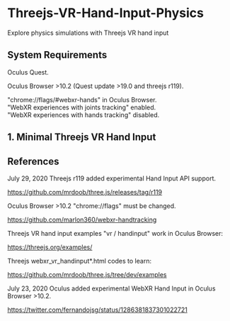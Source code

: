 # Threejs-VR-Hand-Input-Physics
Explore physics simulations with Threejs VR hand input

## System Requirements

Oculus Quest.<br>

Oculus Browser >10.2 (Quest update >19.0 and threejs r119).<br>

"chrome://flags/#webxr-hands" in Oculus Browser.<br>
"WebXR experiences with joints tracking" enabled.<br>
"WebXR experiences with hands tracking" disabled.<br>



## 1. Minimal Threejs VR Hand Input

## References

July 29, 2020 Threejs r119 added experimental Hand Input API support.<br>

https://github.com/mrdoob/three.js/releases/tag/r119

Oculus Browser >10.2 "chrome://flags" must be changed.<br>

https://github.com/marlon360/webxr-handtracking

Threejs VR hand input examples "vr / handinput" work in Oculus Browser:<br>

https://threejs.org/examples/

Threejs webxr_vr_handinput*.html codes to learn:

https://github.com/mrdoob/three.js/tree/dev/examples

July 23, 2020 Oculus added experimental WebXR Hand Input in Oculus Browser >10.2.<br>

https://twitter.com/fernandojsg/status/1286381837301022721

